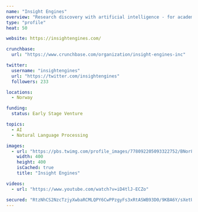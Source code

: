 ```yaml
---
name: "Insight Engines"
overview: "Research discovery with artificial intelligence - for academia and chemical research."
type: "profile"
heat: 50

website: https://insightengines.com/

crunchbase:
  url: "https://www.crunchbase.com/organization/insight-engines-inc"

twitter:
  username: "insightengines"
  url: "https://twitter.com/insightengines"
  followers: 233

locations:
  - Norway

funding:
  status: Early Stage Venture

topics:
  - AI
  - Natural Language Processing

images:
  - url: "https://pbs.twimg.com/profile_images/778092205093322752/BNor8pkI_400x400.jpg"
    width: 400
    height: 400
    isCached: true
    title: "Insight Engines"

videos:
  - url: "https://www.youtube.com/watch?v=iD4tlJ-ECZo"

secured: "RtzNhCS2NzcTzjyXwbaRCMLQPY6CwPPzgyFs3xRtASWB93D0/9KBA6Y/sXetUGPqmrNICF3Aa+hIzAYFKbfZSab4LiA7lPniaYiZQ7++kZJBpBn27DPoL40+q8ILqjsOE6ckzKpniRxPQ0kPdR0LxhPVCV8bwBJYBSY6rC5k0vF5LChaN8lKi7fmdQaKT4qDcJlXsRdZo/6t8xdTppS34UmcmHzavxcQI9YX/1RV0gJ7iPMYNjnick2qKP4xlK9b9kZ08qU3oZ2pU62WWX/1lGqRxoBqgoWpDVbN6SzB2eEpSDE77kWQntJ7ZQbaPYA6I+EVsAgeJQN5oESB3Z3p95LMf3Bkpjm9KVy9PXn9Mja9VPechHy/Wzs875y9L7zyIVoIP8h6ovCoO5EzjZoeGA==;GsziCT1TC1rjRhb4Qk32tw=="
---
```


